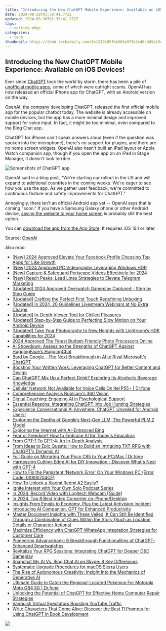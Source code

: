 ```yaml
---
title: "Introducing the New ChatGPT Mobile Experience: Available on iOS Devices!"
date: 2024-08-29T01:39:41.772Z
updated: 2024-08-30T01:39:41.772Z
tags:
  - cutting-edge
categories:
  - tech
thumbnail: https://thmb.techidaily.com/8e1219109f6e569a973b3c46c3d9e23c1f4eabc6e42aa2cadb4595040f5c4520.jpg
---
```


## Introducing the New ChatGPT Mobile Experience: Available on iOS Devices!

Ever since [ChatGPT](https://smart-video-editing.techidaily.com/new-how-to-find-free-sites-for-sound-effect-and-add-them-in-final-cut-pro-for-2024/) took the world by storm, there has been a pile of [unofficial mobile apps](https://win11-tips.techidaily.com/how-to-use-apple-maps-on-a-windows-pc/), some of which were outright scams. OpenAI has now released an official iPhone app for ChatGPT, with an Android version on the way.

 OpenAI, the company developing ChatGPT, released the first official mobile app for the popular chatbot today. The website is already accessible on mobile devices, but the app has a more minimal design and improved support for voice input. In fact, it might be too minimal, even compared to the Bing Chat app.

 ChatGPT for iPhone can't speak answers aloud (even if the question was spoken into the microphone), there's no support for plugins, and there are no home screen widgets. OpenAI also hasn't built an iPad layout or Apple Watch companion app, though if you open the app on an iPad in Stage Manager, it doesn't look terrible.

![Screenshots of ChatGPT app](https://static1.howtogeekimages.com/wordpress/wp-content/uploads/2023/05/Image-1.jpeg) 

 OpenAI said in a blog post, "We're starting our rollout in the US and will expand to additional countries in the coming weeks. We're eager to see how you use the app. As we gather user feedback, we're committed to continuous feature and safety improvements for ChatGPT."

 Annoyingly, there isn't an official Android app yet -- OpenAI says that is coming "soon." If you have a Samsung Galaxy phone or other Android device, [saving the website to your home screen](https://win11-tips.techidaily.com/how-to-use-apple-maps-on-a-windows-pc/) is probably still the best option.

 You can [download the app from the App Store](https://apps.apple.com/app/openai-chatgpt/id6448311069). It requires iOS 16.1 or later.

 Source: [OpenAI](https://openai.com/blog/introducing-the-chatgpt-app-for-ios)

<ins class="adsbygoogle"
     style="display:block"
     data-ad-format="autorelaxed"
     data-ad-client="ca-pub-7571918770474297"
     data-ad-slot="1223367746"></ins>



<ins class="adsbygoogle"
     style="display:block"
     data-ad-client="ca-pub-7571918770474297"
     data-ad-slot="8358498916"
     data-ad-format="auto"
     data-full-width-responsive="true"></ins>

<span class="atpl-alsoreadstyle">Also read:</span>
<div><ul>
<li><a href="https://facebook-videos.techidaily.com/new-2024-approved-elevate-your-facebook-profile-choosing-top-apps-for-like-growth/"><u>[New] 2024 Approved  Elevate Your Facebook Profile  Choosing Top Apps for Like Growth</u></a></li>
<li><a href="https://vp-tips.techidaily.com/new-2024-approved-pc-videography-leveraging-windows-hdr/"><u>[New] 2024 Approved  PC Videography  Leveraging Windows HDR</u></a></li>
<li><a href="https://fox-friendly.techidaily.com/new-capture-and-safeguard-periscope-videos-effectively-for-2024/"><u>[New] Capture & Safeguard Periscope Videos Effectively for 2024</u></a></li>
<li><a href="https://some-approaches.techidaily.com/new-reach-peaks-lead-lines-strategies-to-elevate-telegram-marketing/"><u>[New] Reach Peaks, Lead Lines  Strategies to Elevate Telegram Marketing</u></a></li>
<li><a href="https://remote-screen-capture.techidaily.com/updated-2024-approved-overwatch-gameplay-captured-step-by-step-guide/"><u>[Updated] 2024 Approved  Overwatch Gameplay Captured - Step by Step Guide</u></a></li>
<li><a href="https://extra-hints.techidaily.com/updated-crafting-the-perfect-first-touch-redefining-unboxing/"><u>[Updated] Crafting the Perfect First Touch  Redefining Unboxing</u></a></li>
<li><a href="https://screen-sharing-recording.techidaily.com/updated-in-2024-20-guidelines-livestream-webinars-at-no-extra-charge/"><u>[Updated] In 2024, 20 Guidelines  Livestream Webinars at No Extra Charge</u></a></li>
<li><a href="https://digital-screen-recording.techidaily.com/updated-in-depth-viewer-tool-for-chilled-pleasures/"><u>[Updated] In-Depth Viewer Tool for Chilled Pleasures</u></a></li>
<li><a href="https://extra-skills.techidaily.com/updated-step-by-step-guide-to-perfecting-slow-motion-on-your-android-device/"><u>[Updated] Step-by-Step Guide to Perfecting Slow Motion on Your Android Device</u></a></li>
<li><a href="https://fox-access.techidaily.com/updated-take-your-photography-to-new-heights-with-lightrooms-hdr-capabilities-for-2024/"><u>[Updated] Take Your Photography to New Heights with Lightroom’s HDR Capabilities for 2024</u></a></li>
<li><a href="https://fox-http.techidaily.com/2024-approved-the-finest-budget-friendly-photo-processors-online/"><u>2024 Approved  The Finest Budget-Friendly Photo Processors Online</u></a></li>
<li><a href="https://tech-revival.techidaily.com/ai-showdown-assessing-the-strengths-of-chatgpt-against-huggingfaces-huggingchat/"><u>AI Showdown: Assessing the Strengths of ChatGPT Against HuggingFace's HuggingChat</u></a></li>
<li><a href="https://tech-revival.techidaily.com/bard-by-google-the-next-breakthrough-in-ai-to-rival-microsofts-chatgpt/"><u>Bard by Google - The Next Breakthrough in AI to Rival Microsoft's ChatGPT</u></a></li>
<li><a href="https://tech-revival.techidaily.com/boosting-your-written-work-leveraging-chatgpt-for-better-content-and-design/"><u>Boosting Your Written Work: Leveraging ChatGPT for Better Content and Design</u></a></li>
<li><a href="https://tech-revival.techidaily.com/can-chatgpt-mix-up-a-perfect-drink-exploring-its-alcoholic-beverage-knowledge/"><u>Can ChatGPT Mix Up a Perfect Drink? Exploring Its Alcoholic Beverage Knowledge</u></a></li>
<li><a href="https://howto.techidaily.com/cellular-network-not-available-for-voice-calls-on-itel-p55plus-drfone-by-drfone-fix-android-problems-fix-android-problems/"><u>Cellular Network Not Available for Voice Calls On Itel P55+ | Dr.fone</u></a></li>
<li><a href="https://extra-hints.techidaily.com/comprehensive-analysis-bublcams-360-vision/"><u>Comprehensive Analysis  Bublcam's 360 Vision</u></a></li>
<li><a href="https://tech-revival.techidaily.com/digital-coaching-engaging-ai-in-psychological-support/"><u>Digital Coaching: Engaging AI in Psychological Support</u></a></li>
<li><a href="https://tech-revival.techidaily.com/essential-reasons-integrating-chatgpt-into-job-hunting-strategies/"><u>Essential Reasons: Integrating ChatGPT Into Job Hunting Strategies</u></a></li>
<li><a href="https://tech-revival.techidaily.com/experience-conversational-ai-anywhere-chatgpt-unveiled-for-android-users/"><u>Experience Conversational AI Anywhere: ChatGPT Unveiled for Android Users!</u></a></li>
<li><a href="https://tech-revival.techidaily.com/exploring-the-depths-of-googles-next-gen-llm-the-powerful-plm-2-model/"><u>Exploring the Depths of Google’s Next-Gen LLM, The Powerful PLM 2 Model</u></a></li>
<li><a href="https://tech-revival.techidaily.com/exploring-the-internet-with-ai-enhanced-bing/"><u>Exploring the Internet with AI-Enhanced Bing</u></a></li>
<li><a href="https://tech-revival.techidaily.com/fear-or-freedom-how-to-embrace-ai-for-todays-educators/"><u>Fear or Freedom? How to Embrace AI for Today's Educators</u></a></li>
<li><a href="https://tech-revival.techidaily.com/from-gpt-1-to-gpt-4-an-in-depth-analysis/"><u>From GPT-1 To GPT-4: An In-Depth Analysis</u></a></li>
<li><a href="https://tech-revival.techidaily.com/from-ideas-to-epic-quests-how-to-build-an-intriguing-txt-rpg-with-chatgpts-dynamic-ai/"><u>From Ideas to Epic Quests: How to Build an Intriguing TXT-RPG with ChatGPT's Dynamic AI</u></a></li>
<li><a href="https://screen-mirror.techidaily.com/full-guide-on-mirroring-your-poco-c65-to-your-pcmac-drfone-by-drfone-android/"><u>Full Guide on Mirroring Your Poco C65 to Your PC/Mac | Dr.fone</u></a></li>
<li><a href="https://tech-revival.techidaily.com/harnessing-cutting-edge-ai-for-diy-innovation-discover-whats-next-with-gpt-4/"><u>Harnessing Cutting-Edge AI for DIY Innovation - Discover What's Next with GPT-4</u></a></li>
<li><a href="https://win-howtos.techidaily.com/how-to-fix-the-persistent-network-error-on-your-windows-pc-error-code-0x800704cf/"><u>How to Fix the Persistent 'Network Error' On Your Windows PC (Error Code: 0X800704CF)</u></a></li>
<li><a href="https://unlock-android.techidaily.com/how-to-unlock-a-xiaomi-redmi-a2-easily-by-drfone-android/"><u>How To Unlock a Xiaomi Redmi A2 Easily?</u></a></li>
<li><a href="https://extra-tips.techidaily.com/ignite-interest-with-your-own-solo-podcast-series/"><u>Ignite Interest with Your Own Solo Podcast Series</u></a></li>
<li><a href="https://screen-mirroring-recording.techidaily.com/in-2024-record-video-with-logitech-webcam-guide/"><u>In 2024, Record Video with Logitech Webcam [Guide]</u></a></li>
<li><a href="https://extra-hints.techidaily.com/in-2024-top-8-best-video-converter-on-iphonedesktop/"><u>In 2024, Top 8 Best Video Converter on iPhone/Desktop</u></a></li>
<li><a href="https://tech-revival.techidaily.com/insights-from-emojis-to-economy-plus-the-latest-activision-incident/"><u>Insights From Emojis to Economy, Plus the Latest Activision Incident</u></a></li>
<li><a href="https://tech-revival.techidaily.com/introducing-ai-companion-gpt-for-enhanced-productivity/"><u>Introducing AI Companion, GPT for Enhanced Productivity</u></a></li>
<li><a href="https://tech-revival.techidaily.com/master-document-insights-with-these-veiled-it-can-still-be-identified-through-a-combination-of-clues-within-the-story-such-as-location-details-or-character-49/"><u>Master Document Insights with These Veiled, It Can Still Be Identified Through a Combination of Clues Within the Story (Such as Location Details or Character Actions)</u></a></li>
<li><a href="https://tech-revival.techidaily.com/maximize-efficiency-with-chatgpt-whatsapp-integration-strategies-for-customer-care/"><u>Maximize Efficiency with ChatGPT-WhatsApp Integration Strategies for Customer Care</u></a></li>
<li><a href="https://tech-revival.techidaily.com/pioneering-advancebank-6-breakthrough-functionalities-of-chatgpt-enhanced-smartwatches/"><u>Pioneering Advancebank: 6 Breakthrough Functionalities of ChatGPT-Enhanced Smartwatches</u></a></li>
<li><a href="https://tech-revival.techidaily.com/revitalize-your-rpg-sessions-integrating-chatgpt-for-deeper-dandd-gameplay/"><u>Revitalize Your RPG Sessions: Integrating ChatGPT for Deeper D&D Gameplay</u></a></li>
<li><a href="https://tech-revival.techidaily.com/snapchat-my-ai-vs-bing-chat-ai-on-skype-8-key-differences/"><u>Snapchat My AI Vs. Bing Chat AI on Skype: 8 Key Differences</u></a></li>
<li><a href="https://extra-resources.techidaily.com/systematic-upgrade-procedures-for-macos-sierra-users/"><u>Systematic Upgrade Procedures for macOS Sierra Users</u></a></li>
<li><a href="https://tech-revival.techidaily.com/the-rise-of-autonomous-creativity-insight-into-the-mechanics-of-generative-ai/"><u>The Rise of Autonomous Creativity: Insight Into the Mechanics of Generative AI</u></a></li>
<li><a href="https://android-pokemon-go.techidaily.com/ultimate-guide-to-catch-the-regional-located-pokemon-for-motorola-moto-g84-5g-drfone-by-drfone-virtual-android/"><u>Ultimate Guide to Catch the Regional-Located Pokemon For Motorola Moto G84 5G | Dr.fone</u></a></li>
<li><a href="https://tech-revival.techidaily.com/unlocking-the-potential-of-chatgpt-for-effective-home-computer-repair-strategies/"><u>Unlocking the Potential of ChatGPT for Effective Home Computer Repair Strategies</u></a></li>
<li><a href="https://youtube-docs.techidaily.com/ish-virtual-spectators-boosting-youtube-traffic/"><u>Vanquish Virtual Spectators  Boosting YouTube Traffic</u></a></li>
<li><a href="https://tech-revival.techidaily.com/write-characters-that-come-alive-discover-the-best-11-prompts-for-using-chatgpt-in-book-development/"><u>Write Characters That Come Alive: Discover the Best 11 Prompts for Using ChatGPT in Book Development</u></a></li>
</ul></div>

<!-- affiliate ads begin -->
<a href="https://shop.incomedia.eu/order/checkout.php?PRODS=39655089&QTY=1&AFFILIATE=108875&CART=1"><img src="https://incomedia.eu/files/images/affiliates/wa/01_WA_728x90.jpg" border="0"></a>
<!-- affiliate ads end -->